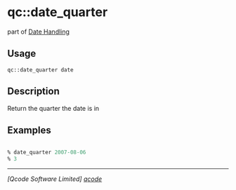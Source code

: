 qc::date_quarter
================

part of [Date Handling](../qc/wiki/DateHandling)

Usage
-----
`qc::date_quarter date`

Description
-----------
Return the quarter the date is in

Examples
--------
```tcl

% date_quarter 2007-08-06
% 3

```

----------------------------------
*[Qcode Software Limited] [qcode]*

[qcode]: www.qcode.co.uk "Qcode Software"